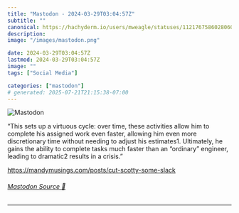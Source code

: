 ```yaml
---
title: "Mastodon - 2024-03-29T03:04:57Z"
subtitle: ""
canonical: https://hachyderm.io/users/mweagle/statuses/112176758602806079
description:
image: "/images/mastodon.png"

date: 2024-03-29T03:04:57Z
lastmod: 2024-03-29T03:04:57Z
image: ""
tags: ["Social Media"]

categories: ["mastodon"]
# generated: 2025-07-21T21:15:38-07:00
---
```

![Mastodon](/images/mastodon.png)

<p>“This sets up a virtuous cycle: over time, these activities allow him to complete his assigned work even faster, allowing him even more discretionary time without needing to adjust his estimates1. Ultimately, he gains the ability to complete tasks much faster than an “ordinary” engineer, leading to dramatic2 results in a crisis.”</p><p><a href="https://mandymusings.com/posts/cut-scotty-some-slack" target="_blank" rel="nofollow noopener noreferrer" translate="no"><span class="invisible">https://</span><span class="ellipsis">mandymusings.com/posts/cut-sco</span><span class="invisible">tty-some-slack</span></a></p>


###### [Mastodon Source 🐘](https://hachyderm.io/@mweagle/112176758602806079)

___
